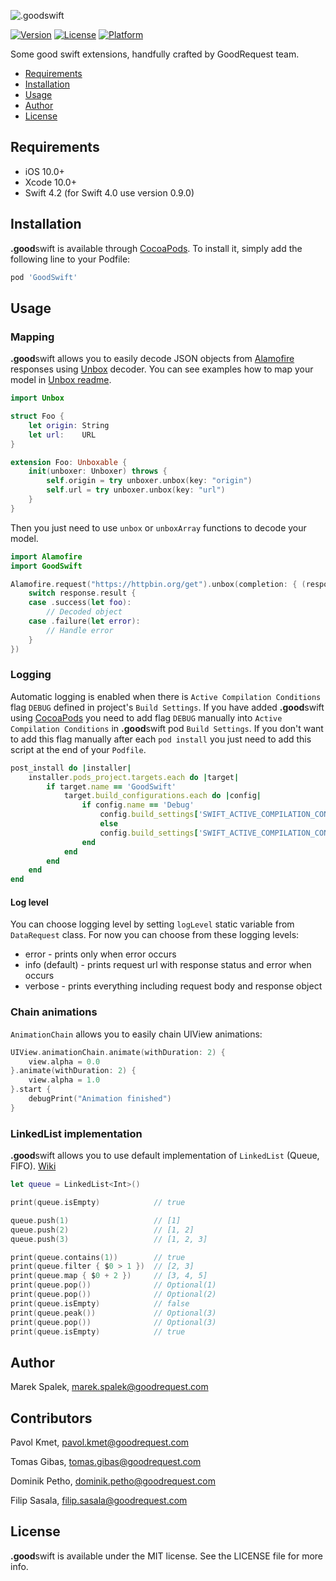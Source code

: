 ![.goodswift](https://s3-eu-west-1.amazonaws.com/dashboard-goodrequest/assets/goodswift.png)


[![Version](https://img.shields.io/cocoapods/v/GoodSwift.svg?style=flat)](http://cocoapods.org/pods/GoodSwift)
[![License](https://img.shields.io/cocoapods/l/GoodSwift.svg?style=flat)](http://cocoapods.org/pods/GoodSwift)
[![Platform](https://img.shields.io/cocoapods/p/GoodSwift.svg?style=flat)](http://cocoapods.org/pods/GoodSwift)

Some good swift extensions, handfully crafted by GoodRequest team.

- [Requirements](#requirements)
- [Installation](#installation)
- [Usage](#usage)
- [Author](#author)
- [License](#license)

## Requirements

- iOS 10.0+
- Xcode 10.0+
- Swift 4.2 (for Swift 4.0 use version 0.9.0)

## Installation

**.good**swift is available through [CocoaPods](http://cocoapods.org). To install
it, simply add the following line to your Podfile:

```ruby
pod 'GoodSwift'
```

## Usage

### Mapping

**.good**swift allows you to easily decode JSON objects from [Alamofire](https://github.com/Alamofire/Alamofire) responses using [Unbox](https://github.com/JohnSundell/Unbox) decoder. You can see examples how to map your model in [Unbox readme](https://github.com/JohnSundell/Unbox/blob/master/README.md).

```swift
import Unbox

struct Foo {
    let origin: String
    let url:    URL
}

extension Foo: Unboxable {
    init(unboxer: Unboxer) throws {
        self.origin = try unboxer.unbox(key: "origin")
        self.url = try unboxer.unbox(key: "url")
    }
}
```

Then you just need to use `unbox` or `unboxArray` functions to decode your model.

```swift
import Alamofire
import GoodSwift

Alamofire.request("https://httpbin.org/get").unbox(completion: { (response: DataResponse<Foo>) in
    switch response.result {
    case .success(let foo):
        // Decoded object
    case .failure(let error):
        // Handle error
    }
})
```

### Logging

Automatic logging is enabled when there is `Active Compilation Conditions` flag `DEBUG` defined in project's `Build Settings`. If you have added **.good**swift using [CocoaPods](http://cocoapods.org) you need to add flag `DEBUG` manually into `Active Compilation Conditions` in **.good**swift pod `Build Settings`. If you don't want to add this flag manually after each `pod install` you just need to add this script at the end of your `Podfile`.

```ruby
post_install do |installer|
    installer.pods_project.targets.each do |target|
        if target.name == 'GoodSwift'
            target.build_configurations.each do |config|
                if config.name == 'Debug'
                    config.build_settings['SWIFT_ACTIVE_COMPILATION_CONDITIONS'] = 'DEBUG'
                    else
                    config.build_settings['SWIFT_ACTIVE_COMPILATION_CONDITIONS'] = ''
                end
            end
        end
    end
end
```
#### Log level
You can choose logging level by setting `logLevel` static variable from `DataRequest` class. For now you can choose from these logging levels:
- error - prints only when error occurs
- info (default) - prints request url with response status and error when occurs
- verbose - prints everything including request body and response object

### Chain animations

`AnimationChain` allows you to easily chain UIView animations:

```swift
UIView.animationChain.animate(withDuration: 2) {
    view.alpha = 0.0
}.animate(withDuration: 2) {
    view.alpha = 1.0
}.start {
    debugPrint("Animation finished")
}
```

### LinkedList implementation

**.good**swift allows you to use default implementation of `LinkedList` (Queue, FIFO).
[Wiki](https://en.wikipedia.org/wiki/Linked_list)

```swift
let queue = LinkedList<Int>()

print(queue.isEmpty)            // true

queue.push(1)                   // [1]
queue.push(2)                   // [1, 2]
queue.push(3)                   // [1, 2, 3]

print(queue.contains(1))        // true
print(queue.filter { $0 > 1 })  // [2, 3]
print(queue.map { $0 + 2 })     // [3, 4, 5]
print(queue.pop())              // Optional(1)
print(queue.pop())              // Optional(2)
print(queue.isEmpty)            // false
print(queue.peak())             // Optional(3)
print(queue.pop())              // Optional(3)
print(queue.isEmpty)            // true
```


## Author

Marek Spalek, marek.spalek@goodrequest.com

## Contributors

Pavol Kmet, pavol.kmet@goodrequest.com

Tomas Gibas, tomas.gibas@goodrequest.com

Dominik Petho, dominik.petho@goodrequest.com

Filip Sasala, filip.sasala@goodrequest.com

## License

**.good**swift is available under the MIT license. See the LICENSE file for more info.
